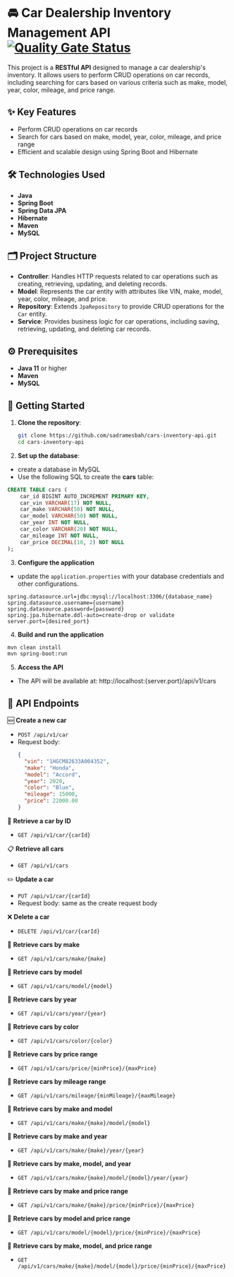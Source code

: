 # 🚘 Car Dealership Inventory Management API [![Quality Gate Status](https://sonarcloud.io/api/project_badges/measure?project=sadramesbah_cars-inventory-api&metric=alert_status)](https://sonarcloud.io/summary/new_code?id=sadramesbah_cars-inventory-api)

This project is a **RESTful API** designed to manage a car dealership's inventory. It allows users to perform CRUD operations on car records, including searching for cars based on various criteria such as make, model, year, color, mileage, and price range.

## ✨ Key Features

- Perform CRUD operations on car records
- Search for cars based on make, model, year, color, mileage, and price range
- Efficient and scalable design using Spring Boot and Hibernate

## 🛠️ Technologies Used

- **Java**
- **Spring Boot**
- **Spring Data JPA**
- **Hibernate**
- **Maven**
- **MySQL**

## 🗂️ Project Structure

- **Controller**: Handles HTTP requests related to car operations such as creating, retrieving, updating, and deleting records.
- **Model**: Represents the car entity with attributes like VIN, make, model, year, color, mileage, and price.
- **Repository**: Extends `JpaRepository` to provide CRUD operations for the `Car` entity.
- **Service**: Provides business logic for car operations, including saving, retrieving, updating, and deleting car records.

## ⚙️ Prerequisites

- **Java 11** or higher
- **Maven**
- **MySQL**

## 🚀 Getting Started

1. **Clone the repository**:
   ```sh
   git clone https://github.com/sadramesbah/cars-inventory-api.git
   cd cars-inventory-api
    ```
  
2. **Set up the database**:
- create a database in MySQL
- Use the following SQL to create the **cars** table:
```sql
CREATE TABLE cars (
    car_id BIGINT AUTO_INCREMENT PRIMARY KEY,
    car_vin VARCHAR(17) NOT NULL,
    car_make VARCHAR(50) NOT NULL,
    car_model VARCHAR(50) NOT NULL,
    car_year INT NOT NULL,
    car_color VARCHAR(20) NOT NULL,
    car_mileage INT NOT NULL,
    car_price DECIMAL(10, 2) NOT NULL
);
```
3. **Configure the application**
- update the `application.properties` with your database credentials and other configurations.

```properties
spring.datasource.url=jdbc:mysql://localhost:3306/{database_name}
spring.datasource.username={username}
spring.datasource.password={password}
spring.jpa.hibernate.ddl-auto=create-drop or validate
server.port={desired_port}
```

4. **Build and run the application**
```sh
mvn clean install
mvn spring-boot:run
```

5. **Access the API**
- The API will be available at: http://localhost:{server.port}/api/v1/cars

## 📄 API Endpoints

🆕 **Create a new car**
    
- `POST /api/v1/car`
- Request body:
  ```json
  {
    "vin": "1HGCM82633A004352",
    "make": "Honda",
    "model": "Accord",
    "year": 2020,
    "color": "Blue",
    "mileage": 15000,
    "price": 22000.00
  }
  ```

🔎 **Retrieve a car by ID**
- `GET /api/v1/car/{carId}`


📋 **Retrieve all cars**
- `GET /api/v1/cars`


✏️ **Update a car**
- `PUT /api/v1/car/{carId}`
- Request body: same as the create request body


❌ **Delete a car**
- `DELETE /api/v1/car/{carId}`


🔎 **Retrieve cars by make**
- `GET /api/v1/cars/make/{make}`


🔎 **Retrieve cars by model**
- `GET /api/v1/cars/model/{model}`


🔎 **Retrieve cars by year**
- `GET /api/v1/cars/year/{year}`


🔎 **Retrieve cars by color**
- `GET /api/v1/cars/color/{color}`


🔎 **Retrieve cars by price range**
- `GET /api/v1/cars/price/{minPrice}/{maxPrice}`


🔎 **Retrieve cars by mileage range**
- `GET /api/v1/cars/mileage/{minMileage}/{maxMileage}`


🔎 **Retrieve cars by make and model**
- `GET /api/v1/cars/make/{make}/model/{model}`


🔎 **Retrieve cars by make and year**
- `GET /api/v1/cars/make/{make}/year/{year}`


🔎 **Retrieve cars by make, model, and year**
- `GET /api/v1/cars/make/{make}/model/{model}/year/{year}`


🔎 **Retrieve cars by make and price range**
- `GET /api/v1/cars/make/{make}/price/{minPrice}/{maxPrice}`


🔎 **Retrieve cars by model and price range**
- `GET /api/v1/cars/model/{model}/price/{minPrice}/{maxPrice}`


🔎 **Retrieve cars by make, model, and price range**
- `GET /api/v1/cars/make/{make}/model/{model}/price/{minPrice}/{maxPrice}`
